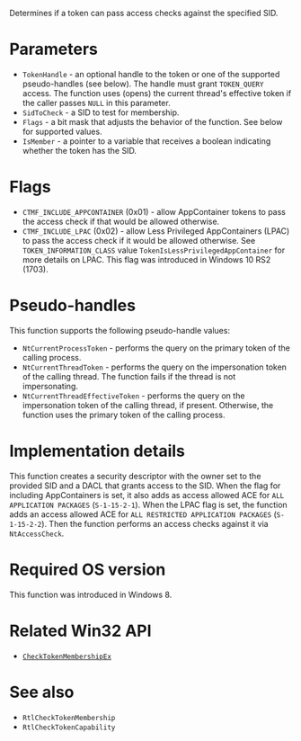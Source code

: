 Determines if a token can pass access checks against the specified SID.

# Parameters
 - `TokenHandle` - an optional handle to the token or one of the supported pseudo-handles (see below). The handle must grant `TOKEN_QUERY` access. The function uses (opens) the current thread's effective token if the caller passes `NULL` in this parameter.
 - `SidToCheck` - a SID to test for membership.
 - `Flags` - a bit mask that adjusts the behavior of the function. See below for supported values.
 - `IsMember` - a pointer to a variable that receives a boolean indicating whether the token has the SID.

# Flags
 - `CTMF_INCLUDE_APPCONTAINER` (0x01) - allow AppContainer tokens to pass the access check if that would be allowed otherwise.
 - `CTMF_INCLUDE_LPAC` (0x02) - allow Less Privileged AppContainers (LPAC) to pass the access check if it would be allowed otherwise. See `TOKEN_INFORMATION_CLASS` value `TokenIsLessPrivilegedAppContainer` for more details on LPAC. This flag was introduced in Windows 10 RS2 (1703).

# Pseudo-handles
This function supports the following pseudo-handle values:
 - `NtCurrentProcessToken` - performs the query on the primary token of the calling process.
 - `NtCurrentThreadToken` - performs the query on the impersonation token of the calling thread. The function fails if the thread is not impersonating.
 - `NtCurrentThreadEffectiveToken` - performs the query on the impersonation token of the calling thread, if present. Otherwise, the function uses the primary token of the calling process.

# Implementation details
This function creates a security descriptor with the owner set to the provided SID and a DACL that grants access to the SID. When the flag for including AppContainers is set, it also adds as access allowed ACE for `ALL APPLICATION PACKAGES` (`S-1-15-2-1`). When the LPAC flag is set, the function adds an access allowed ACE for `ALL RESTRICTED APPLICATION PACKAGES` (`S-1-15-2-2`). Then the function performs an access checks against it via `NtAccessCheck`.

# Required OS version
This function was introduced in Windows 8.

# Related Win32 API
 - [`CheckTokenMembershipEx`](https://learn.microsoft.com/en-us/windows/win32/api/securitybaseapi/nf-securitybaseapi-checktokenmembershipex)

# See also
 - `RtlCheckTokenMembership`
 - `RtlCheckTokenCapability`
